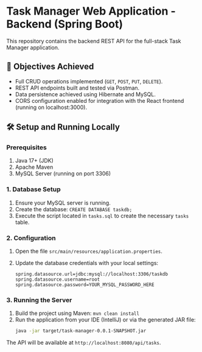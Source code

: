 # Task Manager Web Application - Backend (Spring Boot)

This repository contains the backend REST API for the full-stack Task Manager application.

## 🎯 Objectives Achieved
*   Full CRUD operations implemented (`GET`, `POST`, `PUT`, `DELETE`).
*   REST API endpoints built and tested via Postman.
*   Data persistence achieved using Hibernate and MySQL.
*   CORS configuration enabled for integration with the React frontend (running on localhost:3000).

## 🛠️ Setup and Running Locally

### Prerequisites
1.  Java 17+ (JDK)
2.  Apache Maven
3.  MySQL Server (running on port 3306)

### 1. Database Setup
1.  Ensure your MySQL server is running.
2.  Create the database: `CREATE DATABASE taskdb;`
3.  Execute the script located in `tasks.sql` to create the necessary `tasks` table.

### 2. Configuration
1.  Open the file `src/main/resources/application.properties`.
2.  Update the database credentials with your local settings:

    ```properties
    spring.datasource.url=jdbc:mysql://localhost:3306/taskdb
    spring.datasource.username=root
    spring.datasource.password=YOUR_MYSQL_PASSWORD_HERE
    ```

### 3. Running the Server
1.  Build the project using Maven: `mvn clean install`
2.  Run the application from your IDE (IntelliJ) or via the generated JAR file:
    ```bash
    java -jar target/task-manager-0.0.1-SNAPSHOT.jar
    ```
The API will be available at `http://localhost:8080/api/tasks`.